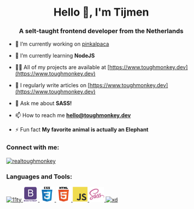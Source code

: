 <h1 align="center">Hello 👋, I'm Tijmen</h1>
<h3 align="center">A selt-taught frontend developer from the Netherlands</h3>

- 🔭 I’m currently working on [pinkalpaca](https://www.pinkalpaca.nl)

- 🌱 I’m currently learning **NodeJS**

- 👨‍💻 All of my projects are available at [https://www.toughmonkey.dev](https://www.toughmonkey.dev)

- 📝 I regularly write articles on [https://www.toughmonkey.dev](https://www.toughmonkey.dev)

- 💬 Ask me about **SASS!**

- 📫 How to reach me **hello@toughmonkey.dev**

- ⚡ Fun fact **My favorite animal is actually an Elephant**

<h3 align="left">Connect with me:</h3>
<p align="left">
<a href="https://twitter.com/realtoughmonkey" target="blank"><img align="center" src="https://raw.githubusercontent.com/rahuldkjain/github-profile-readme-generator/master/src/images/icons/Social/twitter.svg" alt="realtoughmonkey" height="30" width="40" /></a>
</p>

<h3 align="left">Languages and Tools:</h3>
<p align="left"> <a href="https://www.11ty.dev/" target="_blank"> <img src="https://gist.githubusercontent.com/vivek32ta/c7f7bf583c1fb1c58d89301ea40f37fd/raw/f4c85cce5790758286b8f155ef9a177710b995df/11ty.svg" alt="11ty" width="40" height="40"/> </a> <a href="https://getbootstrap.com" target="_blank"> <img src="https://raw.githubusercontent.com/devicons/devicon/master/icons/bootstrap/bootstrap-plain-wordmark.svg" alt="bootstrap" width="40" height="40"/> </a> <a href="https://www.w3schools.com/css/" target="_blank"> <img src="https://raw.githubusercontent.com/devicons/devicon/master/icons/css3/css3-original-wordmark.svg" alt="css3" width="40" height="40"/> </a> <a href="https://www.w3.org/html/" target="_blank"> <img src="https://raw.githubusercontent.com/devicons/devicon/master/icons/html5/html5-original-wordmark.svg" alt="html5" width="40" height="40"/> </a> <a href="https://developer.mozilla.org/en-US/docs/Web/JavaScript" target="_blank"> <img src="https://raw.githubusercontent.com/devicons/devicon/master/icons/javascript/javascript-original.svg" alt="javascript" width="40" height="40"/> </a> <a href="https://sass-lang.com" target="_blank"> <img src="https://raw.githubusercontent.com/devicons/devicon/master/icons/sass/sass-original.svg" alt="sass" width="40" height="40"/> </a> <a href="https://www.adobe.com/products/xd.html" target="_blank"> <img src="https://cdn.worldvectorlogo.com/logos/adobe-xd.svg" alt="xd" width="40" height="40"/> </a> </p>
